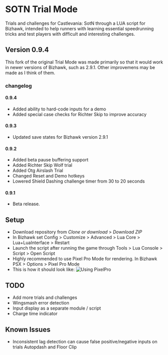 # SOTN Trial Mode
Trials and challenges for Castlevania: SotN through a LUA script for Bizhawk, intended to help runners with learning essential speedrunning tricks and test players with difficult and interesting challenges.

## Version 0.9.4
This fork of the original Trial Mode was made primarily so that it would work in newer versions of Bizhawk, such as 2.9.1. Other improvemens may be made as I think of them.

### changelog

#### 0.9.4
* Added ability to hard-code inputs for a demo
* Added special case checks for Richter Skip to improve accuracy

#### 0.9.3
* Updated save states for Bizhawk version 2.9.1

#### 0.9.2
* Added beta pause buffering support
* Added Richter Skip Wolf trial
* Added Otg Airslash Trial
* Changed Reset and Demo hotkeys
* Lowered Shield Dashing challenge timer from 30 to 20 seconds

#### 0.9.1
* Beta release.

## Setup
* Download repository from *Clone or download* > *Download ZIP*
* In Bizhawk set Config > Customize > Advanced > Lua Core > Lua+LuaInterface > Restart
* Launch the script after running the game through Tools > Lua Console > Script > Open Script
* Highly recommended to use Pixel Pro Mode for rendering. In Bizhawk PSX > Options > Pixel Pro Mode
* This is how it should look like:
![Using PixelPro](https://i.imgur.com/nbSWYtf.png)

## TODO
* Add more trials and challenges
* Wingsmash error detection
* Input display as a separate module / script
* Charge time indicator

## Known Issues
* Inconsistent lag detection can cause false positive/negative inputs on trials Autopdash and Floor Clip
